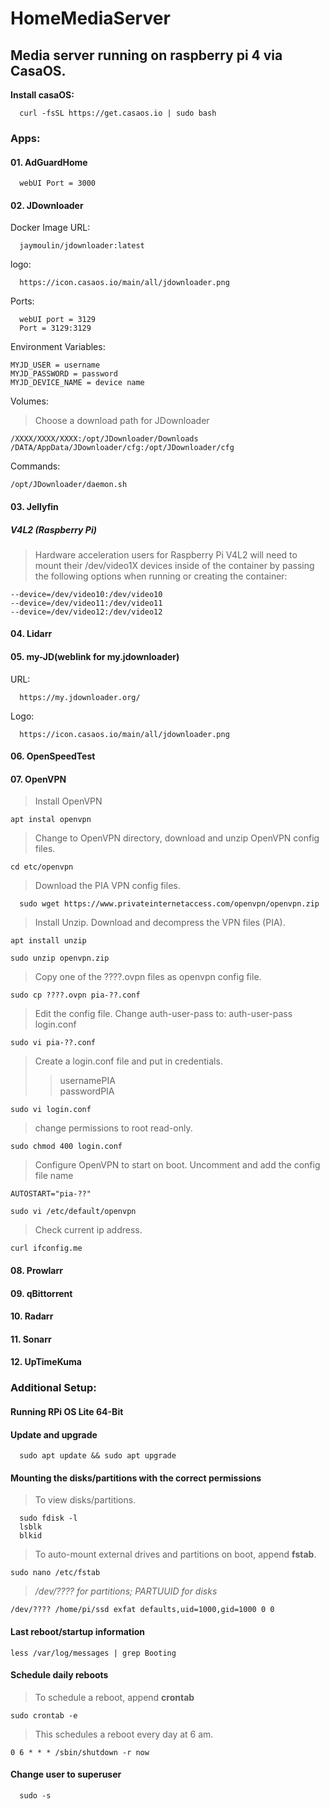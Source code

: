 # HomeMediaServer

## Media server running on raspberry pi 4 via CasaOS.

**Install casaOS:**

      curl -fsSL https://get.casaos.io | sudo bash

### **Apps:** 

#### 01. AdGuardHome

      webUI Port = 3000

#### 02. JDownloader

Docker Image URL:  
      
      jaymoulin/jdownloader:latest  

logo:  

      https://icon.casaos.io/main/all/jdownloader.png  

Ports:

      webUI port = 3129
      Port = 3129:3129

Environment Variables:

    MYJD_USER = username  
    MYJD_PASSWORD = password  
    MYJD_DEVICE_NAME = device name  

Volumes:  

> Choose a download path for JDownloader  

    /XXXX/XXXX/XXXX:/opt/JDownloader/Downloads 
    /DATA/AppData/JDownloader/cfg:/opt/JDownloader/cfg  

Commands:  

    /opt/JDownloader/daemon.sh

#### 03. Jellyfin  

##### V4L2 (Raspberry Pi)  

> Hardware acceleration users for Raspberry Pi V4L2 will need to mount their /dev/video1X devices inside of the container by passing the following options when running or creating the container: 

    --device=/dev/video10:/dev/video10
    --device=/dev/video11:/dev/video11
    --device=/dev/video12:/dev/video12  

#### 04. Lidarr  

#### 05. my-JD(weblink for my.jdownloader)  

URL:  

      https://my.jdownloader.org/  

Logo:  

      https://icon.casaos.io/main/all/jdownloader.png  

#### 06. OpenSpeedTest  

#### 07. OpenVPN  

> Install OpenVPN

    apt instal openvpn

> Change to OpenVPN directory, download and unzip OpenVPN config files. 

    cd etc/openvpn 

> Download the PIA VPN config files.

      sudo wget https://www.privateinternetaccess.com/openvpn/openvpn.zip

> Install Unzip. Download and decompress the VPN files (PIA).  

    apt install unzip

    sudo unzip openvpn.zip

> Copy one of the ????.ovpn files as openvpn config file.

    sudo cp ????.ovpn pia-??.conf

> Edit the config file.
> Change auth-user-pass to: auth-user-pass login.conf  
    
    sudo vi pia-??.conf

> Create a login.conf file and put in credentials.
>> usernamePIA  
>> passwordPIA

    sudo vi login.conf

> change permissions to root read-only.

    sudo chmod 400 login.conf

> Configure OpenVPN to start on boot.
> Uncomment and add the config file name 

    AUTOSTART="pia-??"
>
  
    sudo vi /etc/default/openvpn
    
> Check current ip address.    

    curl ifconfig.me

#### 08. Prowlarr  

#### 09. qBittorrent  

#### 10. Radarr  

#### 11. Sonarr  

#### 12. UpTimeKuma   

### **Additional Setup:**

#### Running RPi OS Lite 64-Bit

#### Update and upgrade

      sudo apt update && sudo apt upgrade

#### Mounting the disks/partitions with the correct permissions  

> To view disks/partitions.

      sudo fdisk -l
      lsblk
      blkid

> To auto-mount external drives and partitions on boot, append **fstab**.  
    
    sudo nano /etc/fstab  

> */dev/???? for partitions; PARTUUID for disks*  

    /dev/???? /home/pi/ssd exfat defaults,uid=1000,gid=1000 0 0 


#### Last reboot/startup information
    
    less /var/log/messages | grep Booting
    
#### Schedule daily reboots

> To schedule a reboot, append **crontab**
 
    sudo crontab -e

> This schedules a reboot every day at 6 am.

    0 6 * * * /sbin/shutdown -r now

#### Change user to superuser
      
      sudo -s
